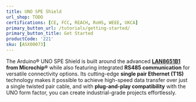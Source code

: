 ```yaml
---
title: UNO SPE Shield
url_shop: TODO
certifications: [CE, FCC, REACH, RoHS, WEEE, UKCA]
primary_button_url: /tutorials/getting-started/
primary_button_title: Get Started
productCode: '221'
sku: [ASX00073]
---
```


The Arduino® UNO SPE Shield is built around the advanced **[LAN8651B1](https://www.microchip.com/en-us/product/lan8651) from Microchip®** while also featuring integrated **RS485 communication** for versatile connectivity options. Its cutting-edge **single pair Ethernet (T1S)** technology makes it possible to achieve high-speed data transfer over just a single twisted pair cable, and with **plug-and-play compatibility** with the UNO form factor, you can create industrial-grade projects effortlessly.